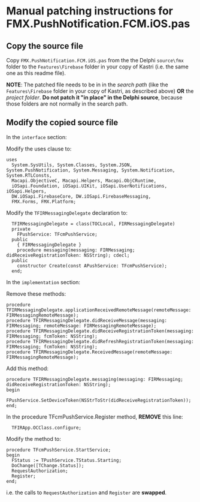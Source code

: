 # Manual patching instructions for FMX.PushNotification.FCM.iOS.pas

## Copy the source file

Copy `FMX.PushNotification.FCM.iOS.pas` from the the Delphi `source\fmx` folder to the `Features\Firebase` folder in your copy of Kastri (i.e. the same one as this readme file).

**NOTE**: The patched file needs to be in in the *search path* (like the `Features\Firebase` folder in your copy of Kastri, as described above) **OR** the *project folder*. **Do not patch it "in place" in the Delphi source**, because those folders are not normally in the search path.

## Modify the copied source file

In the `interface` section:

Modify the uses clause to:

```delphi
uses
  System.SysUtils, System.Classes, System.JSON, System.PushNotification, System.Messaging, System.Notification, System.RTLConsts,
  Macapi.ObjectiveC, Macapi.Helpers, Macapi.ObjCRuntime,
  iOSapi.Foundation, iOSapi.UIKit, iOSapi.UserNotifications, iOSapi.Helpers,
  DW.iOSapi.FirebaseCore, DW.iOSapi.FirebaseMessaging,
  FMX.Forms, FMX.Platform;
```

Modify the `TFIRMessagingDelegate` declaration to:

```delphi
  TFIRMessagingDelegate = class(TOCLocal, FIRMessagingDelegate)
  private
    FPushService: TFcmPushService;
  public
    { FIRMessagingDelegate }
    procedure messaging(messaging: FIRMessaging; didReceiveRegistrationToken: NSString); cdecl;
  public
    constructor Create(const APushService: TFcmPushService);
  end;
```

In the `implementation` section:

Remove these methods:

```delphi
procedure TFIRMessagingDelegate.applicationReceivedRemoteMessage(remoteMessage: FIRMessagingRemoteMessage);
procedure TFIRMessagingDelegate.didReceiveMessage(messaging: FIRMessaging; remoteMessage: FIRMessagingRemoteMessage);
procedure TFIRMessagingDelegate.didReceiveRegistrationToken(messaging: FIRMessaging; fcmToken: NSString);
procedure TFIRMessagingDelegate.didRefreshRegistrationToken(messaging: FIRMessaging; fcmToken: NSString);
procedure TFIRMessagingDelegate.ReceivedMessage(remoteMessage: FIRMessagingRemoteMessage);
```

Add this method:

```delphi
procedure TFIRMessagingDelegate.messaging(messaging: FIRMessaging; didReceiveRegistrationToken: NSString);
begin
  FPushService.SetDeviceToken(NSStrToStr(didReceiveRegistrationToken));
end;
```

In the procedure TFcmPushService.Register method, **REMOVE** this line:

```delphi
  TFIRApp.OCClass.configure;
```

Modify the method to:

```delphi
procedure TFcmPushService.StartService;
begin
  FStatus := TPushService.TStatus.Starting;
  DoChange([TChange.Status]);
  RequestAuthorization;
  Register;
end;
```

i.e. the calls to `RequestAuthorization` and `Register` are **swapped**.
